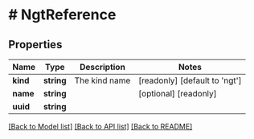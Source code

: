 # # NgtReference

## Properties

Name | Type | Description | Notes
------------ | ------------- | ------------- | -------------
**kind** | **string** | The kind name | [readonly] [default to 'ngt']
**name** | **string** |  | [optional] [readonly]
**uuid** | **string** |  |

[[Back to Model list]](../../README.md#models) [[Back to API list]](../../README.md#endpoints) [[Back to README]](../../README.md)
